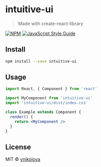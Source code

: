 # intuitive-ui

> Made with create-react-library

[![NPM](https://img.shields.io/npm/v/intuitive-ui.svg)](https://www.npmjs.com/package/intuitive-ui) [![JavaScript Style Guide](https://img.shields.io/badge/code_style-standard-brightgreen.svg)](https://standardjs.com)

## Install

```bash
npm install --save intuitive-ui
```

## Usage

```jsx
import React, { Component } from 'react'

import MyComponent from 'intuitive-ui'
import 'intuitive-ui/dist/index.css'

class Example extends Component {
  render() {
    return <MyComponent />
  }
}
```

## License

MIT © [vnikolova](https://github.com/vnikolova)
